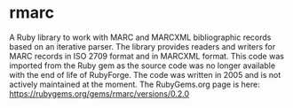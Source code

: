 # rmarc
A Ruby library to work with MARC and MARCXML bibliographic records based on an iterative parser. The library provides readers and writers for MARC records in ISO 2709 format and in MARCXML format. This code was imported from the Ruby gem as the source code was no longer available with the end of life of RubyForge. The code was written in 2005 and is not actively maintained at the moment. The RubyGems.org page is here: https://rubygems.org/gems/rmarc/versions/0.2.0
